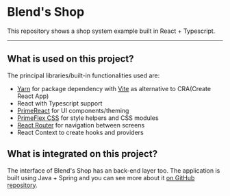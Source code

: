 # Blend's Shop
This repository shows a shop system example built in React + Typescript.

---

## What is used on this project?
The principal libraries/built-in functionalities used are:
- [Yarn](https://yarnpkg.com/) for package dependency with [Vite](https://vitejs.dev/) as alternative to CRA(Create React App)
- React with Typescript support
- [PrimeReact](https://primereact.org/) for UI components/theming
- [PrimeFlex CSS](https://www.primefaces.org/primeflex/) for style helpers and CSS modules
- [React Router](https://reactrouter.com/en/main) for navigation between screens
- React Context to create hooks and providers

## What is integrated on this project?
The interface of Blend's Shop has an back-end layer too. The application is built using Java + Spring and you can see
more about it [on GitHub repository](www.google.com).
